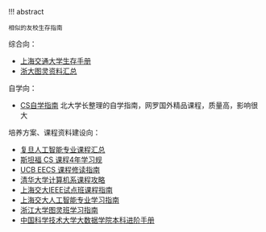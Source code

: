!!! abstract

    相似的友校生存指南

综合向：

- [上海交通大学生存手册](https://survivesjtu.gitbook.io/survivesjtumanual)
- [浙大图灵资料汇总](https://zju-turing.github.io/TuringDoneRight/)

自学向：

- [CS自学指南](https://csdiy.wiki/) 北大学长整理的自学指南，网罗国外精品课程，质量高，影响很大

培养方案、课程资料建设向：

- [复旦人工智能专业课程汇总](https://fdu-open-exam.gitbook.io/csdiy)
- [斯坦福 CS 课程4年学习规](https://www.mihaileric.com/posts/complete-artificial-intelligence-undergraduate-course-plan/)
- [UCB EECS 课程修读指南](https://hkn.eecs.berkeley.edu/courseguides)
- [清华大学计算机系课程攻略](https://rekcarc-tsc-uht.readthedocs.io/en/latest/index.html#)
- [上海交大IEEE试点班课程指南](https://ieee.icu/#/)
- [上海交大人工智能专业学习指南](https://aisjtu.icu/)
- [浙江大学图灵班学习指南](https://zju-turing.github.io/TuringCourses/)
- [中国科学技术大学大数据学院本科进阶手册](https://advancedguideforsds.gitbook.io/advancedguide)